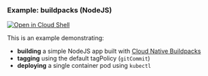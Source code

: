 ### Example: buildpacks (NodeJS)

[![Open in Cloud Shell](https://gstatic.com/cloudssh/images/open-btn.svg)](https://ssh.cloud.google.com/cloudshell/editor?cloudshell_git_repo=https://github.com/GoogleContainerTools/skaffold&cloudshell_open_in_editor=README.md&cloudshell_workspace=examples/buildpacks-node)

This is an example demonstrating:

* **building** a simple NodeJS app built with [Cloud Native Buildpacks](https://buildpacks.io/)
* **tagging** using the default tagPolicy (`gitCommit`)
* **deploying** a single container pod using `kubectl`
